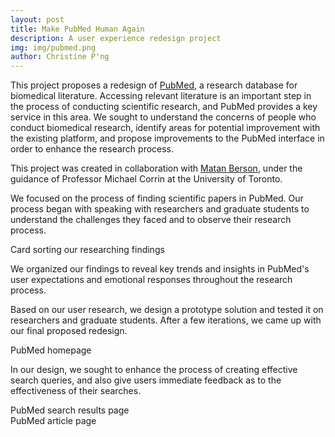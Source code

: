 ```yaml
---
layout: post
title: Make PubMed Human Again
description: A user experience redesign project
img: img/pubmed.png
author: Christine P'ng
---
```


This project proposes a redesign of <a href="https://www.ncbi.nlm.nih.gov/pubmed/">PubMed</a>, a research database for biomedical literature. Accessing relevant literature is an important step in the process of conducting scientific research, and PubMed provides a key service in this area. We sought to understand the concerns of people who conduct biomedical research, identify areas for potential improvement with the existing platform, and propose improvements to the PubMed interface in order to enhance the research process.

This project was created in collaboration with <a href="http://matanberson.com">Matan Berson</a>, under the guidance of Professor Michael Corrin at the University of Toronto. 

We focused on the process of finding scientific papers in PubMed. Our process began with speaking with researchers and graduate students to understand the challenges they faced and to observe their research process. 

<div class="img_row">
	<img class="col three" src="{{ site.baseurl }}/img/process/pubmed-sort.jpg" alt="" title="Redesign of Pubmed"/>
</div>
<div class="col three caption">
	Card sorting our researching findings
</div>

We organized our findings to reveal key trends and insights in PubMed's user expectations and emotional responses throughout the research process.

Based on our user research, we design a prototype solution and tested it on researchers and graduate students. After a few iterations, we came up with our final proposed redesign. 

<div class="img_full">
	<img class="col three" src="{{ site.baseurl }}/img/final/pubmed-1.png" alt="" title="Redesign of Pubmed"/>
</div>
<div class="col three caption">
	PubMed homepage
</div>

In our design, we sought to enhance the process of creating effective search queries, and also give users immediate feedback as to the effectiveness of their searches.

<div class="img_full">
	<img class="col three" src="{{ site.baseurl }}/img/final/pubmed-2.png" alt="" title="Redesign of Pubmed"/>
</div>
<div class="col three caption">
	PubMed search results page
</div>

<div class="img_full">
	<img class="col three" src="{{ site.baseurl }}/img/final/pubmed-3.png" alt="" title="Redesign of Pubmed"/>
</div>
<div class="col three caption">
	PubMed article page
</div>